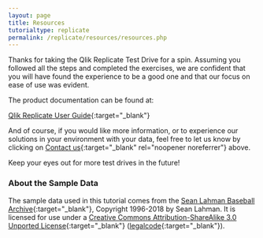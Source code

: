 ```yaml
---
layout: page
title: Resources
tutorialtype: replicate
permalink: /replicate/resources/resources.php
---
```


Thanks for taking the Qlik Replicate Test Drive for a spin. Assuming you followed all the steps and 
completed the exercises, we are confident that you will have found the experience to be
a good one and that our focus on ease of use was evident.

The product documentation can be found at:

[Qlik Replicate User Guide](/files/Qlik_Replicate_User_Guide.pdf){:target="_blank"}

And of course, if you would like more information, or to experience our solutions in your environment
with your data, feel free to let us know by clicking on [Contact us](https://www.qlik.com/us/try-or-buy/buy-now?campaignid=7013z000000ivTR){:target="_blank" rel="noopener noreferrer"} above.

Keep your eyes out for more test drives in the future!

### About the Sample Data
The sample data used in this tutorial comes from the 
[Sean Lahman Baseball Archive](http://www.seanlahman.com/baseball-archive/statistics){:target="_blank"},
Copyright 1996-2018 by Sean Lahman. It is licensed for use under a
[Creative Commons Attribution-ShareAlike 3.0 Unported License](http://creativecommons.org/licenses/by-sa/3.0/){:target="_blank"} 
([legalcode](https://creativecommons.org/licenses/by-sa/3.0/legalcode){:target="_blank"}).




